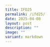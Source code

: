 ```yaml
---
title: IFD25
permalink: /ifd25/
date: 2025-04-08
layout: post
description: ""
image: ""
variant: markdown
---
```


